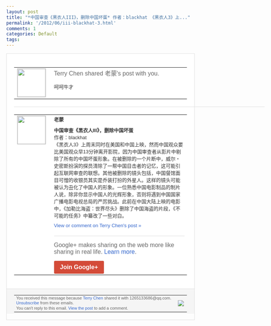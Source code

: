 ```yaml
---
layout: post
title: "*中国审查《黑衣人III》，删除中国坏蛋* 作者：blackhat 《黑衣人3》上..."
permalink: '/2012/06/iii-blackhat-3.html'
comments: 1
categories: Default
tags: 
---
```

<div style="border:solid 1px #dfdfdf;color:#686868;font:13px Arial"><div style="background-color:#fff;padding:20px;"><table cellpadding="0" cellspacing="0"><tr><td style="padding-right:15px;vertical-align:top"><a href="https://plus.google.com/_/notifications/ngemlink?&amp;emid=CKCG9_nOrrACFYEx3Aodj38AAA&amp;path=%2F108643996575278738906&amp;dt=1338607881014"><img height="75" src="https://lh3.googleusercontent.com/-KKRGTyJ5Bl0/AAAAAAAAAAI/AAAAAAAAEEY/jllxqER5dCk/s75-c-k-a/photo.jpg" style="border:solid 1px #cccccc;" width="75"/></a></td><td style="width:578px;color:#333;font:13px Arial;vertical-align:top;"><div style="color:#686868;font:16px Arial;;padding-bottom:15px">Terry Chen shared 老蒙's post with you.</div><div style="padding-bottom:10px">呵呵牛才</div></td></tr></table><div style="margin:20px 0;border-bottom:solid 1px #dfdfdf;width:670px;"></div><table cellpadding="0" cellspacing="0"><tr><td style="padding-right:15px;vertical-align:top"><a href="https://plus.google.com/_/notifications/ngemlink?&amp;emid=CKCG9_nOrrACFYEx3Aodj38AAA&amp;path=%2F114449919043414606176&amp;dt=1338607881014"><img height="75" src="https://lh3.googleusercontent.com/-tdYTZV1MNF8/AAAAAAAAAAI/AAAAAAAAS0c/PgafXLGcVME/s75-c-k-a/photo.jpg" style="border:solid 1px #cccccc;" width="75"/></a></td><td style="width:578px;color:#333;font:13px Arial;vertical-align:top;"><div style="font-weight:bold;padding-bottom:10px">老蒙</div><div style="padding-bottom:10px"><b>中国审查《黑衣人III》，删除中国坏蛋</b><br/>作<wbr/>者：blackhat<br/>《黑衣人3》上周末同<wbr/>时在美国和中国上映，然而中国观众要比美国<wbr/>观众早13分钟离开影院，因为中国审查者从<wbr/>影片中剔除了所有的中国坏蛋形象。在被删除<wbr/>的一个片断中，威尔・史密斯扮演的探员清除<wbr/>了一帮中国目击者的记忆，这可能引起互联网<wbr/>审查的联想。其他被删除的镜头包括，中国餐<wbr/>馆面目可憎的收银员其实是乔装打扮的外星人<wbr/>。这样的镜头可能被认为丑化了中国人的形象<wbr/>。一位熟悉中国电影制品的制片人说，除非你<wbr/>显示中国人的光辉形象，否则将遇到中国国家<wbr/>广播电影电视总局的严厉挑战。此前在中国大<wbr/>陆上映的电影中，《加勒比海盗：世界尽头》<wbr/>删除了中国海盗的片段，《不可能的任务》中<wbr/>纂改了一些对白。</div><a href="https://plus.google.com/_/notifications/ngemlink?&amp;emid=CKCG9_nOrrACFYEx3Aodj38AAA&amp;path=%2F108643996575278738906%2Fposts%2FD3HUxUQabwx%3Fgpinv%3DAMIXal_S62ZCkjPfnzdUb47udFrNNEFx6qGTvZOwiV_VO7h5vdMm0A9YCXw_9wXffX2uMo9ewWnLrdwfbyuyNqKv10dl-85aCnNsQwWIK9igqDFg6JLjfiU&amp;dt=1338607881014" style="color:#3366CC;text-decoration:none;">View or comment on Terry Chen's post »</a><div style="margin-top:20px;border-top:solid 1px #dfdfdf"><div style="padding:15px 0;color:#686868;font:16px Arial;">Google+ makes sharing on the web more like sharing in real life. <a href="http://www.google.com/+/learnmore/" style="color:#3366CC;text-decoration:none;">Learn more</a>.</div><a href="https://plus.google.com/_/notifications/ngemlink?&amp;emid=CKCG9_nOrrACFYEx3Aodj38AAA&amp;path=%2F%3Fgpinv%3DAMIXal_S62ZCkjPfnzdUb47udFrNNEFx6qGTvZOwiV_VO7h5vdMm0A9YCXw_9wXffX2uMo9ewWnLrdwfbyuyNqKv10dl-85aCnNsQwWIK9igqDFg6JLjfiU&amp;dt=1338607881014" style="display:inline-block;padding:7px 15px;background-color:#d44b38; color:#fff;font-size:16px; font-weight:bold;border-radius:2px;border:solid 1px #c43b28; white-space:nowrap;text-decoration:none">Join Google+</a></div></td></tr></table></div><div style="border-top:solid 1px #dfdfdf;padding:0 20px; background-color:#f5f5f5"><table cellpadding="0" cellspacing="0" style="height:50px"><tbody><tr><td style="vertical-align:middle;width:100%; color:#636363;font:11px Arial; line-height:120%">You received this message because <a href="https://plus.google.com/_/notifications/ngemlink?&amp;emid=CKCG9_nOrrACFYEx3Aodj38AAA&amp;path=%2F108643996575278738906%3Fgpinv%3DAMIXal_S62ZCkjPfnzdUb47udFrNNEFx6qGTvZOwiV_VO7h5vdMm0A9YCXw_9wXffX2uMo9ewWnLrdwfbyuyNqKv10dl-85aCnNsQwWIK9igqDFg6JLjfiU&amp;dt=1338607881014" style="color:#3366CC;text-decoration:none;">Terry Chen</a> shared it with 1265133686@qq.com. <a href="https://plus.google.com/_/notifications/ngemlink?&amp;emid=CKCG9_nOrrACFYEx3Aodj38AAA&amp;path=%2F_%2Fnonplus%2Femailsettings%3Fgpinv%3DAMIXal_S62ZCkjPfnzdUb47udFrNNEFx6qGTvZOwiV_VO7h5vdMm0A9YCXw_9wXffX2uMo9ewWnLrdwfbyuyNqKv10dl-85aCnNsQwWIK9igqDFg6JLjfiU%26est%3DADH5u8VUbGH8rxbP4hop7u6kMqTB0TFZLumIbKOvEXuIAN16rfBjyVu3GbGTYLxIyAQ5XdvKp1Iiz30__U5zlDt3r39q5WUftlkmv8F0M65zDU6mFZIdqpn0EXjwp9Uoa017tJBiuCJd&amp;dt=1338607881014" style="color:#3366CC;text-decoration:none;">Unsubscribe</a> from these emails.<br/>You can't reply to this email. <a href="https://plus.google.com/_/notifications/ngemlink?&amp;emid=CKCG9_nOrrACFYEx3Aodj38AAA&amp;path=%2F108643996575278738906%2Fposts%2FD3HUxUQabwx%3Fgpinv%3DAMIXal_S62ZCkjPfnzdUb47udFrNNEFx6qGTvZOwiV_VO7h5vdMm0A9YCXw_9wXffX2uMo9ewWnLrdwfbyuyNqKv10dl-85aCnNsQwWIK9igqDFg6JLjfiU&amp;dt=1338607881014" style="color:#3366CC;text-decoration:none;">View the post</a> to add a comment.<br/></td><td><img src="https://ssl.gstatic.com/s2/oz/images/notifications/logo/google-plus-6617a72bb36cc548861652780c9e6ff1.png"/></td></tr></tbody></table></div></div>